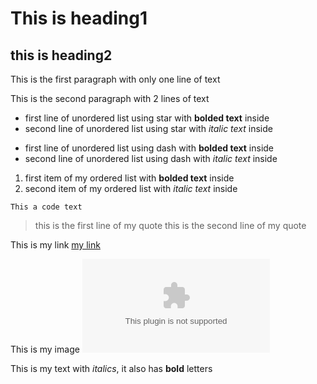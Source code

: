 # This is heading1

## this is heading2

This is the first paragraph with only one line of text

This is the second paragraph with 2 lines
of text

* first line of unordered list using star with **bolded text** inside
* second line of unordered list using star with *italic text* inside

- first line of unordered list using dash with **bolded text** inside
- second line of unordered list using dash with *italic text* inside

1. first item of my ordered list with **bolded text** inside
2. second item of my ordered list with *italic text* inside

```This a code text```

>this is the first line of my quote
>this is the second line of my quote

This is my link [my link](google.com)

This is my image ![random image](google.com)

This is my text with *italics*, it also has **bold** letters
